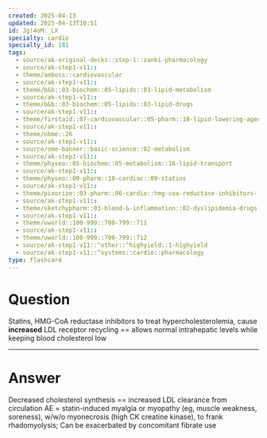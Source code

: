 ```yaml
---
created: 2025-04-13
updated: 2025-04-13T10:51
id: Jg!4oM:_LX
specialty: cardio
specialty_id: 181
tags:
  - source/ak-original-decks::step-1::zanki-pharmacology
  - source/ak-step1-v11::
  - theme/amboss::cardiovascular
  - source/ak-step1-v11::
  - theme/b&b::03-biochem::05-lipids::01-lipid-metabolism
  - source/ak-step1-v11::
  - theme/b&b::03-biochem::05-lipids::03-lipid-drugs
  - source/ak-step1-v11::
  - theme/firstaid::07-cardiovascular::05-pharm::10-lipid-lowering-agents::statins
  - source/ak-step1-v11::
  - theme/nbme::26
  - source/ak-step1-v11::
  - source/ome-banner::basic-science::02-metabolism
  - source/ak-step1-v11::
  - theme/physeo::05-biochem::05-metabolism::16-lipid-transport
  - source/ak-step1-v11::
  - theme/physeo::09-pharm::10-cardiac::09-statins
  - source/ak-step1-v11::
  - theme/pixorize::03-pharm::06-cardio::hmg-coa-reductase-inhibitors-(statins)
  - source/ak-step1-v11::
  - theme/sketchypharm::03-blood-&-inflammation::02-dyslipidemia-drugs::01-statins
  - source/ak-step1-v11::
  - theme/uworld::100-999::700-799::711
  - source/ak-step1-v11::
  - theme/uworld::100-999::700-799::712
  - source/ak-step1-v11::^other::^highyield::1-highyield
  - source/ak-step1-v11::^systems::cardio::pharmacology
type: flashcard
---
```


# Question
Statins, HMG-CoA reductase inhibitors to treat hypercholesterolemia, cause **increased** LDL receptor recycling == allows normal intrahepatic levels while keeping blood cholesterol low

---

# Answer
Decreased cholesterol synthesis == increased LDL clearance from circulation    AE = statin-induced myalgia or myopathy (eg, muscle weakness, soreness), w/w/o myonecrosis (high CK creatine kinase), to frank rhadomyolysis; Can be exacerbated by concomitant fibrate use